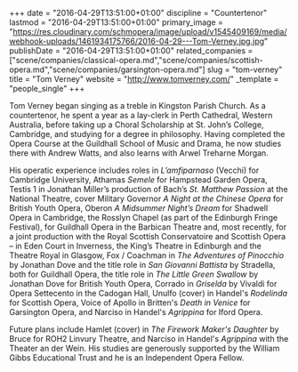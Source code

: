 +++
date = "2016-04-29T13:51:00+01:00"
discipline = "Countertenor"
lastmod = "2016-04-29T13:51:00+01:00"
primary_image = "https://res.cloudinary.com/schmopera/image/upload/v1545409169/media/webhook-uploads/1461934175766/2016-04-29---Tom-Verney.jpg.jpg"
publishDate = "2016-04-29T13:51:00+01:00"
related_companies = ["scene/companies/classical-opera.md","scene/companies/scottish-opera.md","scene/companies/garsington-opera.md"]
slug = "tom-verney"
title = "Tom Verney"
website = "http://www.tomverney.com/"
_template = "people_single"
+++

Tom Verney began singing as a treble in Kingston Parish Church.  As a countertenor, he spent a year as a lay-clerk in Perth Cathedral, Western Australia, before taking up a Choral Scholarship at St. John’s College, Cambridge, and studying for a degree in philosophy.  Having completed the Opera Course at the Guildhall School of Music and Drama, he now studies there with Andrew Watts, and also learns with Arwel Treharne Morgan.
 
His operatic experience includes roles in *L’amfiparnaso* (Vecchi) for Cambridge University, Athamas *Semele* for Hampstead Garden Opera, Testis 1 in Jonathan Miller’s production of Bach’s *St. Matthew Passion* at the National Theatre, cover Military Governor *A Night at the Chinese Opera* for British Youth Opera, Oberon *A Midsummer Night’s Dream* for Shadwell Opera in Cambridge, the Rosslyn Chapel (as part of the Edinburgh Fringe Festival), for Guildhall Opera in the Barbican Theatre and, most recently, for a joint production with the Royal Scottish Conservatoire and Scottish Opera – in Eden Court in Inverness, the King’s Theatre in Edinburgh and the Theatre Royal in Glasgow, Fox / Coachman in *The Adventures of Pinocchio* by Jonathan Dove and the title role in *San Giovanni Battista* by Stradella, both for Guildhall Opera, the title role in *The Little Green Swallow* by Jonathan Dove for British Youth Opera, Corrado in *Griselda* by Vivaldi for Opera Settecento in the Cadogan Hall, Unulfo (cover) in Handel's *Rodelinda* for Scottish Opera, Voice of Apollo in Britten's *Death in Venice* for Garsington Opera, and Narciso in Handel's *Agrippina* for Iford Opera. 

Future plans include Hamlet (cover) in *The Firework Maker's Daughter* by Bruce for ROH2 Linvury Theatre, and Narciso in Handel's *Agrippina* with the Theater an der Wein. His studies are generously supported by the William Gibbs Educational Trust and he is an Independent Opera Fellow. 

